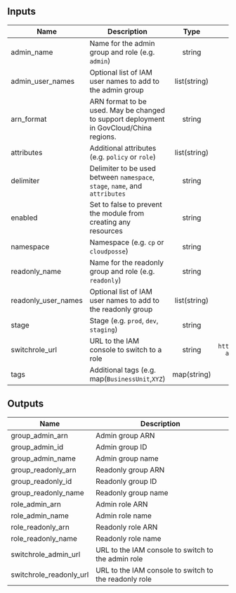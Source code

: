 ## Inputs

| Name | Description | Type | Default | Required |
|------|-------------|:----:|:-----:|:-----:|
| admin_name | Name for the admin group and role (e.g. `admin`) | string | `admin` | no |
| admin_user_names | Optional list of IAM user names to add to the admin group | list(string) | `<list>` | no |
| arn_format | ARN format to be used. May be changed to support deployment in GovCloud/China regions. | string | `arn:aws` | no |
| attributes | Additional attributes (e.g. `policy` or `role`) | list(string) | `<list>` | no |
| delimiter | Delimiter to be used between `namespace`, `stage`, `name`, and `attributes` | string | `-` | no |
| enabled | Set to false to prevent the module from creating any resources | string | `true` | no |
| namespace | Namespace (e.g. `cp` or `cloudposse`) | string | - | yes |
| readonly_name | Name for the readonly group and role (e.g. `readonly`) | string | `readonly` | no |
| readonly_user_names | Optional list of IAM user names to add to the readonly group | list(string) | `<list>` | no |
| stage | Stage (e.g. `prod`, `dev`, `staging`) | string | - | yes |
| switchrole_url | URL to the IAM console to switch to a role | string | `https://signin.aws.amazon.com/switchrole?account=%s&roleName=%s&displayName=%s` | no |
| tags | Additional tags (e.g. map(`BusinessUnit`,`XYZ`) | map(string) | `<map>` | no |

## Outputs

| Name | Description |
|------|-------------|
| group_admin_arn | Admin group ARN |
| group_admin_id | Admin group ID |
| group_admin_name | Admin group name |
| group_readonly_arn | Readonly group ARN |
| group_readonly_id | Readonly group ID |
| group_readonly_name | Readonly group name |
| role_admin_arn | Admin role ARN |
| role_admin_name | Admin role name |
| role_readonly_arn | Readonly role ARN |
| role_readonly_name | Readonly role name |
| switchrole_admin_url | URL to the IAM console to switch to the admin role |
| switchrole_readonly_url | URL to the IAM console to switch to the readonly role |

